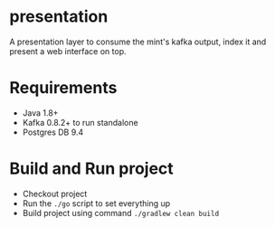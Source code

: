 # presentation

A presentation layer to consume the mint's kafka output, index it and
present a web interface on top.

# Requirements

- Java 1.8+
- Kafka 0.8.2+ to run standalone
- Postgres DB 9.4

# Build and Run project

- Checkout project 
- Run the `./go` script to set everything up
- Build project using command `./gradlew clean build` 
